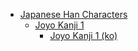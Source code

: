 - [Japanese Han Characters](<../../../../_ja/ja_han/README.md>)
	- [Joyo Kanji 1](<../../../../han-ja/2_joyo/joyo-1/README.md>)
		- [Joyo Kanji 1 (ko)](<../../../../han-ja/2_joyo/joyo-1/ko.md>)